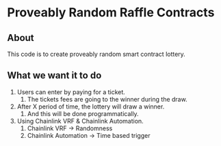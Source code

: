 # Proveably Random Raffle Contracts

## About

This code is to create proveably random smart contract lottery.

## What we want it to do

1. Users can enter by paying for a ticket.
   1. The tickets fees are going to the winner during the draw.
2. After X period of time, the lottery will draw a winner.
   1. And this will be done programmatically.
3. Using Chainlink VRF & Chainlink Automation.
   1. Chainlink VRF -> Randomness
   2. Chainlink Automation -> Time based trigger

